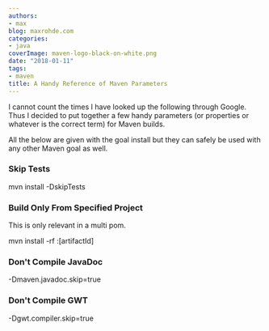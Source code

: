 ```yaml
---
authors:
- max
blog: maxrohde.com
categories:
- java
coverImage: maven-logo-black-on-white.png
date: "2018-01-11"
tags:
- maven
title: A Handy Reference of Maven Parameters
---
```


I cannot count the times I have looked up the following through Google. Thus I decided to put together a few handy parameters (or properties or whatever is the correct term) for Maven builds.

All the below are given with the goal install but they can safely be used with any other Maven goal as well.

### Skip Tests

mvn install -DskipTests

### Build Only From Specified Project

This is only relevant in a multi pom.

mvn install -rf :\[artifactId\]

### Don't Compile JavaDoc

\-Dmaven.javadoc.skip=true

### Don't Compile GWT

\-Dgwt.compiler.skip=true
